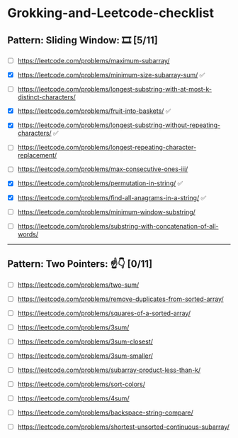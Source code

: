 # Grokking-and-Leetcode-checklist

## Pattern: Sliding Window: 🎞 [5/11]

- [ ] https://leetcode.com/problems/maximum-subarray/ 

- [x] https://leetcode.com/problems/minimum-size-subarray-sum/ ✅

- [ ] https://leetcode.com/problems/longest-substring-with-at-most-k-distinct-characters/

- [x] https://leetcode.com/problems/fruit-into-baskets/ ✅

- [x] https://leetcode.com/problems/longest-substring-without-repeating-characters/ ✅

- [ ] https://leetcode.com/problems/longest-repeating-character-replacement/

- [ ] https://leetcode.com/problems/max-consecutive-ones-iii/

- [x] https://leetcode.com/problems/permutation-in-string/ ✅

- [x] https://leetcode.com/problems/find-all-anagrams-in-a-string/ ✅

- [ ] https://leetcode.com/problems/minimum-window-substring/

- [ ] https://leetcode.com/problems/substring-with-concatenation-of-all-words/

---
## Pattern: Two Pointers: ☝👇 [0/11]

- [ ] https://leetcode.com/problems/two-sum/

- [ ] https://leetcode.com/problems/remove-duplicates-from-sorted-array/

- [ ] https://leetcode.com/problems/squares-of-a-sorted-array/

- [ ] https://leetcode.com/problems/3sum/

- [ ] https://leetcode.com/problems/3sum-closest/

- [ ] https://leetcode.com/problems/3sum-smaller/

- [ ] https://leetcode.com/problems/subarray-product-less-than-k/

- [ ] https://leetcode.com/problems/sort-colors/

- [ ] https://leetcode.com/problems/4sum/

- [ ] https://leetcode.com/problems/backspace-string-compare/

- [ ] https://leetcode.com/problems/shortest-unsorted-continuous-subarray/
